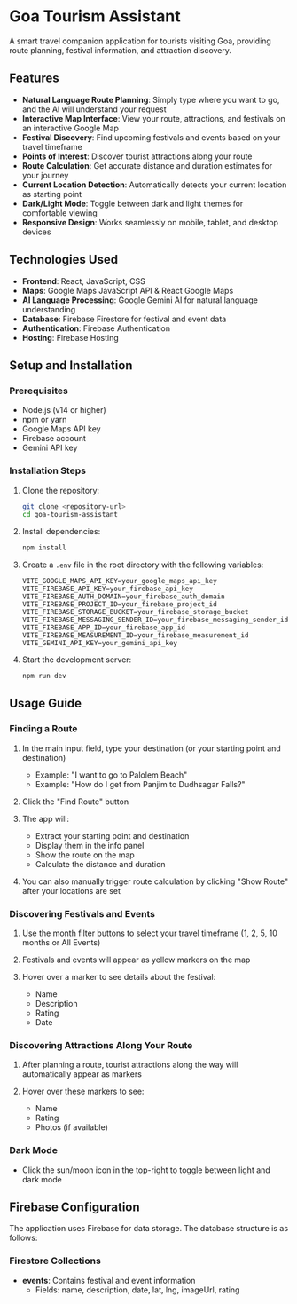 # Goa Tourism Assistant

A smart travel companion application for tourists visiting Goa, providing route planning, festival information, and attraction discovery.

## Features

- **Natural Language Route Planning**: Simply type where you want to go, and the AI will understand your request
- **Interactive Map Interface**: View your route, attractions, and festivals on an interactive Google Map
- **Festival Discovery**: Find upcoming festivals and events based on your travel timeframe
- **Points of Interest**: Discover tourist attractions along your route
- **Route Calculation**: Get accurate distance and duration estimates for your journey
- **Current Location Detection**: Automatically detects your current location as starting point
- **Dark/Light Mode**: Toggle between dark and light themes for comfortable viewing
- **Responsive Design**: Works seamlessly on mobile, tablet, and desktop devices

## Technologies Used

- **Frontend**: React, JavaScript, CSS
- **Maps**: Google Maps JavaScript API & React Google Maps
- **AI Language Processing**: Google Gemini AI for natural language understanding
- **Database**: Firebase Firestore for festival and event data
- **Authentication**: Firebase Authentication
- **Hosting**: Firebase Hosting

## Setup and Installation

### Prerequisites

- Node.js (v14 or higher)
- npm or yarn
- Google Maps API key
- Firebase account
- Gemini API key

### Installation Steps

1. Clone the repository:
   ```bash
   git clone <repository-url>
   cd goa-tourism-assistant
   ```

2. Install dependencies:
   ```bash
   npm install
   ```

3. Create a `.env` file in the root directory with the following variables:
   ```
   VITE_GOOGLE_MAPS_API_KEY=your_google_maps_api_key
   VITE_FIREBASE_API_KEY=your_firebase_api_key
   VITE_FIREBASE_AUTH_DOMAIN=your_firebase_auth_domain
   VITE_FIREBASE_PROJECT_ID=your_firebase_project_id
   VITE_FIREBASE_STORAGE_BUCKET=your_firebase_storage_bucket
   VITE_FIREBASE_MESSAGING_SENDER_ID=your_firebase_messaging_sender_id
   VITE_FIREBASE_APP_ID=your_firebase_app_id
   VITE_FIREBASE_MEASUREMENT_ID=your_firebase_measurement_id
   VITE_GEMINI_API_KEY=your_gemini_api_key
   ```

4. Start the development server:
   ```bash
   npm run dev
   ```

## Usage Guide

### Finding a Route

1. In the main input field, type your destination (or your starting point and destination)
   - Example: "I want to go to Palolem Beach"
   - Example: "How do I get from Panjim to Dudhsagar Falls?"

2. Click the "Find Route" button

3. The app will:
   - Extract your starting point and destination
   - Display them in the info panel
   - Show the route on the map
   - Calculate the distance and duration

4. You can also manually trigger route calculation by clicking "Show Route" after your locations are set

### Discovering Festivals and Events

1. Use the month filter buttons to select your travel timeframe (1, 2, 5, 10 months or All Events)

2. Festivals and events will appear as yellow markers on the map

3. Hover over a marker to see details about the festival:
   - Name
   - Description
   - Rating
   - Date

### Discovering Attractions Along Your Route

1. After planning a route, tourist attractions along the way will automatically appear as markers

2. Hover over these markers to see:
   - Name
   - Rating
   - Photos (if available)

### Dark Mode

- Click the sun/moon icon in the top-right to toggle between light and dark mode

## Firebase Configuration

The application uses Firebase for data storage. The database structure is as follows:

### Firestore Collections

- **events**: Contains festival and event information
  - Fields: name, description, date, lat, lng, imageUrl, rating

   
